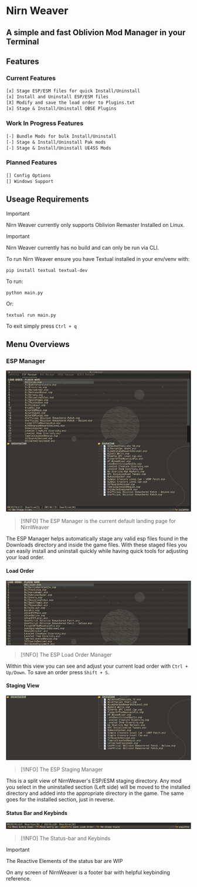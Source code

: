 # Nirn Weaver
## A simple and fast Oblivion Mod Manager in your Terminal

## Features

### Current Features

	[x] Stage ESP/ESM files for quick Install/Uninstall
	[x] Install and Uninstall ESP/ESM files
	[X] Modify and save the load order to Plugins.txt
	[x] Stage & Install/Uninstall OBSE Plugins

### Work In Progress Features

	[-] Bundle Mods for bulk Install/Uninstall
	[-] Stage & Install/Uninstall Pak mods
	[-] Stage & Install/Uninstall UE4SS Mods
	
### Planned Features

	[] Config Options
	[] Windows Support

## Useage Requirements

> [!IMPORTANT]
> Nirn Weaver currently only supports Oblivion Remaster Installed on Linux.

> [!IMPORTANT]
> Nirn Weaver currently has no build and can only be run via CLI.

To run Nirn Weaver ensure you have Textual installed in your env/venv with:

```
pip install textual textual-dev
```

To run:

```
python main.py
```

Or:

```
textual run main.py
```

To exit simply press `Ctrl + q`

## Menu Overviews

### ESP Manager

![The default ESP Managing view.](https://github.com/ScorpioGameKing/NirnWeaver/blob/main/assets/images/NirnWeaverESPTUI.png)

> [!INFO]
> The ESP Manager is the current default landing page for NirnWeaver

The ESP Manager helps automatically stage any valid esp files found in the Downloads directory and inside the game files. With 
these staged files you can easily install and uninstall quickly while having quick tools for adjusting your load order.

#### Load Order

![The ESP Load Order Manager.](https://github.com/ScorpioGameKing/NirnWeaver/blob/main/assets/images/NirnWeaverESPLoadOrder.png)

> [!INFO]
> The ESP Load Order Manager

Within this view you can see and adjust your current load order with `Ctrl + Up/Down`. To save an order press `Shift + S`.

#### Staging View

![The ESP Staging Manager.](https://github.com/ScorpioGameKing/NirnWeaver/blob/main/assets/images/NirnWeaverESPStaging.png)

> [!INFO]
> The ESP Staging Manager

This is a split view of NirnWeaver's ESP/ESM staging directory. Any mod you select in the uninstalled section (Left side) will
be moved to the installed directory and added into the appropriate directory in the game. The same goes for the installed
section, just in reverse.

#### Status Bar and Keybinds

![The Status-bar and Keybinds.](https://github.com/ScorpioGameKing/NirnWeaver/blob/main/assets/images/NirnWeaverESPKeys.png)

> [!INFO]
> The Status-bar and Keybinds

> [!IMPORTANT]
> The Reactive Elements of the status bar are WIP

On any screen of NirnWeaver is a footer bar with helpful keybinding reference.
